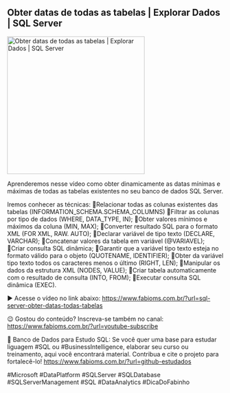 ## Obter datas de todas as tabelas | Explorar Dados | SQL Server

<img src="https://fabioms.com.br//uploads/youtube/MLherySIOQg.png" alt="Obter datas de todas as tabelas | Explorar Dados | SQL Server" title="SQL Server" width="320"/>

Aprenderemos nesse vídeo como obter dinamicamente as datas mínimas e máximas de todas as tabelas existentes no seu banco de dados SQL Server.

Iremos conhecer as técnicas:
🔹Relacionar todas as colunas existentes das tabelas (INFORMATION_SCHEMA.SCHEMA_COLUMNS)
🔹Filtrar as colunas por tipo de dados (WHERE, DATA_TYPE, IN);
🔹Obter valores mínimos e máximos da coluna (MIN, MAX);
🔹Converter resultado SQL para o formato XML (FOR XML, RAW. AUTO);
🔹Declarar variável de tipo texto (DECLARE, VARCHAR);
🔹Concatenar valores da tabela em variável (@VARIAVEL);
🔹Criar consulta SQL dinâmica;
🔹Garantir que a variável tipo texto esteja no formato válido para o objeto (QUOTENAME, IDENTIFIER);
🔹Obter da variável tipo texto todos os caracteres menos o último (RIGHT, LEN);
🔹Manipular os dados da estrutura XML (NODES, VALUE);
🔹Criar tabela automaticamente com o resultado de consulta (INTO, FROM);
🔹Executar consulta SQL dinâmica (EXEC).

▶️ Acesse o vídeo no link abaixo:
https://www.fabioms.com.br/?url=sql-server-obter-datas-todas-tabelas

😉 Gostou do conteúdo? Inscreva-se também no canal:
https://www.fabioms.com.br/?url=youtube-subscribe

🎁 Banco de Dados para Estudo SQL:
Se você quer uma base para estudar liguagem #SQL ou #BusinessIntelligence, elaborar seu curso ou treinamento, aqui você encontrará material. 
Contribua e cite o projeto para fortalecê-lo!
https://www.fabioms.com.br/?url=github-estudados

#Microsoft #DataPlatform #SQLServer #SQLDatabase #SQLServerManagement #SQL #DataAnalytics #DicaDoFabinho